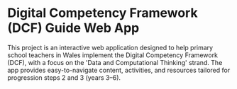 # Digital Competency Framework (DCF) Guide Web App
This project is an interactive web application designed to help primary school teachers in Wales implement the Digital Competency Framework (DCF), with a focus on the 'Data and Computational Thinking' strand. The app provides easy-to-navigate content, activities, and resources tailored for progression steps 2 and 3 (years 3–6).
